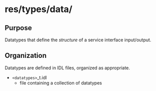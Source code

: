 # res/types/data/

## Purpose

Datatypes that define the *structure* of a service interface input/output.


## Organization

Datatypes are defined in IDL files, organized as appropriate. 

- `<datatypes>`_t.idl
  - file containing a collection of datatypes
